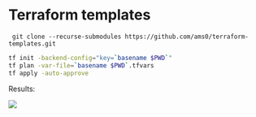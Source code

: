 # Terraform templates

```
 git clone --recurse-submodules https://github.com/ams0/terraform-templates.git
```

```bash
tf init -backend-config="key=`basename $PWD`"
tf plan -var-file=`basename $PWD`.tfvars
tf apply -auto-approve
```

Results:

[<img src="https://github.com/ams0/terraform-templates/workflows/TFApplyVM/badge.svg">](https://github.com/ams0/terraform-templates/actions?query=workflow%3ATFApplyVM)


